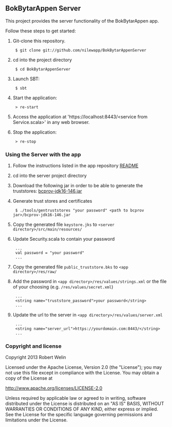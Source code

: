 ## BokBytarAppen Server

This project provides the server functionality of the BokBytarAppen app.

Follow these steps to get started:

1. Git-clone this repository.

        $ git clone git://github.com/nilewapp/BokBytarAppenServer

2. cd into the project directory

        $ cd BokBytarAppenServer

3. Launch SBT:

        $ sbt

4. Start the application:

        > re-start

5. Access the application at 'https://localhost:8443/\<service from Service.scala\>'
in any web browser.

6. Stop the application:

        > re-stop

### Using the Server with the app

1. Follow the instructions listed in the app repository [README](https://github.com/nilewapp/BokBytarAppen)

2. cd into the server project directory

3. Download the following jar in order to be able to generate the truststores: [bcprov-jdk16-146.jar](http://www.bouncycastle.org/fr/download/bcprov-jdk16-146.jar)

4. Generate trust stores and certificates

        $ ./tools/gentruststores "your password" <path to bcprov jar>/bcprov-jdk16-146.jar

5. Copy the generated file `keystore.jks` to `<server directory>/src/main/resources/`

6. Update Security.scala to contain your password

        ...
        val password = "your password"
        ...

7. Copy the generated file `public_truststore.bks` to `<app directory>/res/raw/`

8. Add the password in `<app directory>/res/values/strings.xml` or the file of your choosing (e.g. `/res/values/secret.xml`)

        ...
        <string name="truststore_password">your password</string>
        ...

9. Update the url to the server in `<app directory>/res/values/server.xml`

        ...
        <string name="server_url">https://yourdomain.com:8443/</string>
        ...

### Copyright and license

 Copyright 2013 Robert Welin

Licensed under the Apache License, Version 2.0 (the "License");
you may not use this file except in compliance with the License.
You may obtain a copy of the License at

 http://www.apache.org/licenses/LICENSE-2.0

Unless required by applicable law or agreed to in writing, software
distributed under the License is distributed on an "AS IS" BASIS,
WITHOUT WARRANTIES OR CONDITIONS OF ANY KIND, either express or implied.
See the License for the specific language governing permissions and
limitations under the License.
